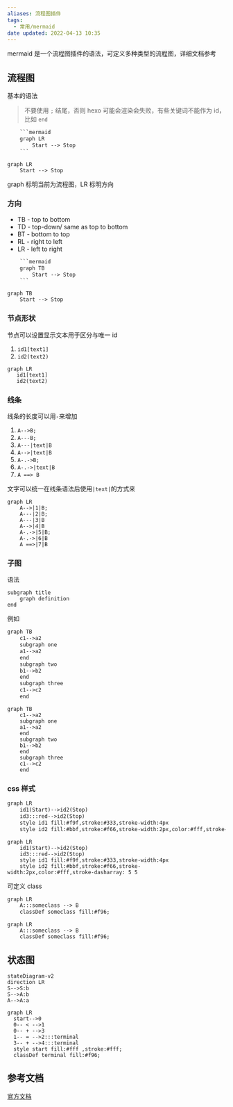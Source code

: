 ```yaml
---
aliases: 流程图插件
tags:
  - 常用/mermaid
date updated: 2022-04-13 10:35
---
```


mermaid 是一个流程图插件的语法，可定义多种类型的流程图，详细文档参考

## 流程图

基本的语法

> 不要使用 `;` 结尾，否则 hexo 可能会渲染会失败，有些关键词不能作为 id，比如 `end`

````txt
	```mermaid
	graph LR
		Start --> Stop
	```
````

```mermaid
graph LR
    Start --> Stop
```

graph 标明当前为流程图，LR 标明方向

### 方向

- TB - top to bottom
- TD - top-down/ same as top to bottom
- BT - bottom to top
- RL - right to left
- LR - left to right

````txt
	```mermaid
	graph TB
		Start --> Stop
	```
````

```mermaid
graph TB
    Start --> Stop
```
### 节点形状

节点可以设置显示文本用于区分与唯一 id

1. `id1[text1]`
2. `id2(text2)`

```mermaid
graph LR
   id1[text1]
   id2(text2)
```

### 线条

线条的长度可以用`-`来增加

1. `A-->B;`
2. `A---B;`
3. `A---|text|B`
4. `A-->|text|B`
5. `A-.->B;`
6. `A-.->|text|B`
7. `A ==> B`

文字可以统一在线条语法后使用`|text|`的方式来

```mermaid
graph LR
    A-->|1|B;
    A---|2|B;
    A---|3|B
    A-->|4|B
    A-.->|5|B;
    A-.->|6|B
    A ==>|7|B
```

### 子图

语法

```text
subgraph title
    graph definition
end
```

例如

```txt
graph TB
    c1-->a2
    subgraph one
    a1-->a2
    end
    subgraph two
    b1-->b2
    end
    subgraph three
    c1-->c2
    end
```

```mermaid
graph TB
    c1-->a2
    subgraph one
    a1-->a2
    end
    subgraph two
    b1-->b2
    end
    subgraph three
    c1-->c2
    end
```

### css 样式

```txt
graph LR
    id1(Start)-->id2(Stop)
    id3:::red-->id2(Stop)
    style id1 fill:#f9f,stroke:#333,stroke-width:4px
    style id2 fill:#bbf,stroke:#f66,stroke-width:2px,color:#fff,stroke-dasharray: 5 5

```

```mermaid
graph LR
    id1(Start)-->id2(Stop)
    id3:::red-->id2(Stop)
    style id1 fill:#f9f,stroke:#333,stroke-width:4px
    style id2 fill:#bbf,stroke:#f66,stroke-width:2px,color:#fff,stroke-dasharray: 5 5

```

可定义 class

```txt
graph LR
    A:::someclass --> B
    classDef someclass fill:#f96;
```

```mermaid
graph LR
    A:::someclass --> B
    classDef someclass fill:#f96;
```

## 状态图

```mermaid
stateDiagram-v2
direction LR
S-->S:b
S-->A:b
A-->A:a
```

```mermaid
graph LR
  start-->0
  0-- < -->1
  0-- + -->3
  1-- = -->2:::terminal
  3-- + -->4:::terminal
  style start fill:#fff ,stroke:#fff;
  classDef terminal fill:#f96;
```

## 参考文档

[官方文档](https://mermaid-js.github.io/mermaid)
